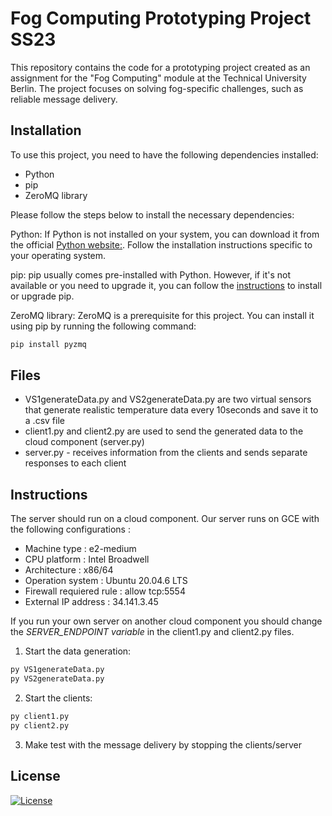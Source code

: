 # Fog Computing Prototyping Project SS23

This repository contains the code for a prototyping project created as an assignment for the "Fog Computing" module at the Technical University Berlin. The project focuses on solving fog-specific challenges, such as reliable message delivery.

## Installation

To use this project, you need to have the following dependencies installed:

* Python 
* pip 
* ZeroMQ library

Please follow the steps below to install the necessary dependencies:

Python: If Python is not installed on your system, you can download it from the official [Python website:](https://www.python.org/downloads/). Follow the installation instructions specific to your operating system.

pip: pip usually comes pre-installed with Python. However, if it's not available or you need to upgrade it, you can follow the [instructions](https://pip.pypa.io/en/stable/installation/) to install or upgrade pip.

ZeroMQ library: ZeroMQ is a prerequisite for this project. You can install it using pip by running the following command:

```bash
pip install pyzmq
```

## Files
* VS1generateData.py and VS2generateData.py are two virtual sensors that generate realistic temperature data every 10seconds and save it to a .csv file
* client1.py and client2.py are used to send the generated data to the cloud component (server.py)
* server.py - receives information from the clients and sends separate responses to each
client

## Instructions
The server should run on a cloud component. Our server runs on GCE with the following configurations :
* Machine type : e2-medium
* CPU platform : Intel Broadwell
* Architecture :  x86/64
* Operation system :  Ubuntu 20.04.6 LTS
* Firewall requiered rule : allow tcp:5554
* External IP address : 34.141.3.45
  
If you run your own server on another cloud component you should change the _SERVER_ENDPOINT variable_ in the client1.py and client2.py files.

1. Start the data generation:
```bash
py VS1generateData.py
py VS2generateData.py
```

2. Start the clients:
```bash
py client1.py
py client2.py
```

3. Make test with the message delivery by stopping the clients/server
## License

[![License](https://img.shields.io/badge/License-Apache_2.0-blue.svg)](https://opensource.org/licenses/Apache-2.0)
